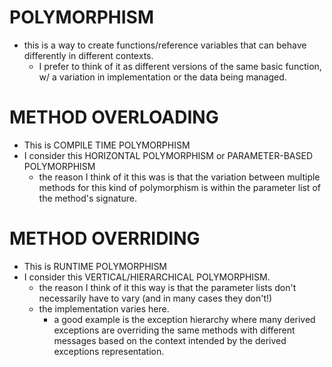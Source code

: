 # POLYMORPHISM
- this is a way to create functions/reference variables that can behave differently in 
different contexts. 
    - I prefer to think of it as different versions of the same basic function, w/ a variation
    in implementation or the data being managed. 
    
# METHOD OVERLOADING
- This is COMPILE TIME POLYMORPHISM
- I consider this HORIZONTAL POLYMORPHISM or PARAMETER-BASED POLYMORPHISM
    - the reason I think of it this was is that the variation between multiple methods for
    this kind of polymorphism is within the parameter list of the method's signature. 

# METHOD OVERRIDING
- This is RUNTIME POLYMORPHISM
- I consider this VERTICAL/HIERARCHICAL POLYMORPHISM. 
    - the reason I think of it this way is that the parameter lists don't necessarily have
    to vary (and in many cases they don't!)
    - the implementation varies here. 
        - a good example is the exception hierarchy where many derived exceptions are 
        overriding the same methods with different messages based on the context intended
        by the derived exceptions representation.